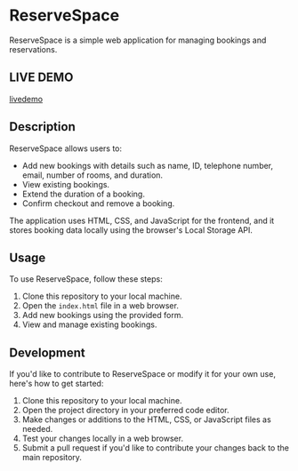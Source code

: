 # ReserveSpace

ReserveSpace is a simple web application for managing bookings and reservations.

## LIVE DEMO
[livedemo](https://dossa-hasan.github.io/ReserveSpace/)

## Description

ReserveSpace allows users to:
- Add new bookings with details such as name, ID, telephone number, email, number of rooms, and duration.
- View existing bookings.
- Extend the duration of a booking.
- Confirm checkout and remove a booking.

The application uses HTML, CSS, and JavaScript for the frontend, and it stores booking data locally using the browser's Local Storage API.

## Usage

To use ReserveSpace, follow these steps:

1. Clone this repository to your local machine.
2. Open the `index.html` file in a web browser.
3. Add new bookings using the provided form.
4. View and manage existing bookings.

## Development

If you'd like to contribute to ReserveSpace or modify it for your own use, here's how to get started:

1. Clone this repository to your local machine.
2. Open the project directory in your preferred code editor.
3. Make changes or additions to the HTML, CSS, or JavaScript files as needed.
4. Test your changes locally in a web browser.
5. Submit a pull request if you'd like to contribute your changes back to the main repository.


